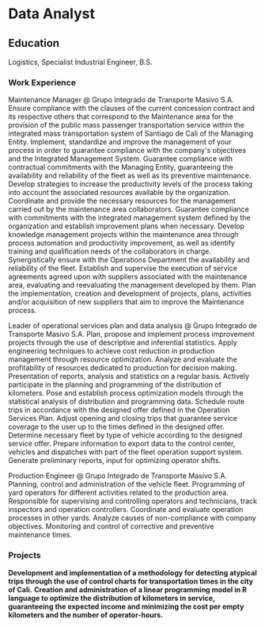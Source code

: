 # Data Analyst

## Education
Logistics, Specialist
Industrial Engineer, B.S.

### Work Experience
Maintenance Manager @ Grupo Integrado de Transporte Masivo S.A.
Ensure compliance with the clauses of the current concession contract and its respective others that correspond to the Maintenance area for the provision of the public mass passenger transportation service within the integrated mass transportation system of Santiago de Cali of the Managing Entity. Implement, standardize and improve the management of your process in order to guarantee compliance with the company's objectives and the Integrated Management System. Guarantee compliance with contractual commitments with the Managing Entity, guaranteeing the availability and reliability of the fleet as well as its preventive maintenance. Develop strategies to increase the productivity levels of the process taking into account the associated resources available by the organization. Coordinate and provide the necessary resources for the management carried out by the maintenance area collaborators.
Guarantee compliance with commitments with the integrated management system defined by the organization and establish improvement plans when necessary. Develop knowledge management projects within the maintenance area through process automation and productivity improvement, as well as identify training and qualification needs of the collaborators in charge.
Synergistically ensure with the Operations Department the availability and reliability of the fleet. Establish and supervise the execution of service agreements agreed upon with suppliers associated with the maintenance area, evaluating and reevaluating the management developed by them. Plan the implementation, creation and development of projects, plans, activities and/or acquisition of new suppliers that aim to improve the Maintenance process.

Leader of operational services plan and data analysis @ Grupo Integrado de Transporte Masivo S.A.
Plan, propose and implement process improvement projects through the use of descriptive and inferential statistics. Apply engineering techniques to achieve cost reduction in production management through resource optimization. Analyze and evaluate the profitability of resources dedicated to production for decision making. Presentation of reports, analysis and statistics on a regular basis. Actively participate in the planning and programming of the distribution of kilometers. Pose and establish process optimization models through the statistical analysis of distribution and programming data. Schedule route trips in accordance with the designed offer defined in the Operation Services Plan. Adjust opening and closing trips that guarantee service coverage to the user up to the times defined in the designed offer. Determine necessary fleet by type of vehicle according to the designed service offer. Prepare information to export data to the control center, vehicles and dispatches with part of the fleet operation support system. Generate preliminary reports, input for optimizing operator shifts.

Production Engineer @ Grupo Integrado de Transporte Masivo S.A.
Planning, control and administration of the vehicle fleet. Programming of yard operators for different activities related to the production area. Responsible for supervising and controlling operators and technicians, track inspectors and operation controllers. Coordinate and evaluate operation processes in other yards. Analyze causes of non-compliance with company objectives. Monitoring and control of corrective and preventive maintenance times.

### Projects
**Development and implementation of a methodology for detecting atypical trips through the use of control charts for transportation times in the city of Cali.**
**Creation and administration of a linear programming model in R language to optimize the distribution of kilometers in service, guaranteeing the expected income and minimizing the cost per empty kilometers and the number of operator-hours.**

